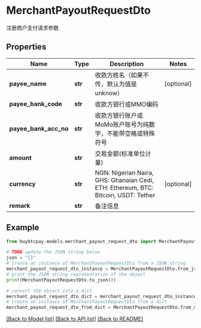 # MerchantPayoutRequestDto

注册商户支付请求参数

## Properties

Name | Type | Description | Notes
------------ | ------------- | ------------- | -------------
**payee_name** | **str** | 收款方姓名（如果不传，默认为值是unknow） | [optional] 
**payee_bank_code** | **str** | 收款方银行或MMO编码 | 
**payee_bank_acc_no** | **str** | 收款方银行账户或MoMo账户账号为纯数字，不能带空格或特殊符号 | 
**amount** | **str** | 交易金额(标准单位计量) | 
**currency** | **str** | NGN: Nigerian Naira, GHS: Ghanaian Cedi, ETH: Ethereum, BTC: Bitcoin, USDT: Tether | [optional] 
**remark** | **str** | 备注信息 | 

## Example

```python
from buybtcpay.models.merchant_payout_request_dto import MerchantPayoutRequestDto

# TODO update the JSON string below
json = "{}"
# create an instance of MerchantPayoutRequestDto from a JSON string
merchant_payout_request_dto_instance = MerchantPayoutRequestDto.from_json(json)
# print the JSON string representation of the object
print(MerchantPayoutRequestDto.to_json())

# convert the object into a dict
merchant_payout_request_dto_dict = merchant_payout_request_dto_instance.to_dict()
# create an instance of MerchantPayoutRequestDto from a dict
merchant_payout_request_dto_from_dict = MerchantPayoutRequestDto.from_dict(merchant_payout_request_dto_dict)
```
[[Back to Model list]](../README.md#documentation-for-models) [[Back to API list]](../README.md#documentation-for-api-endpoints) [[Back to README]](../README.md)



